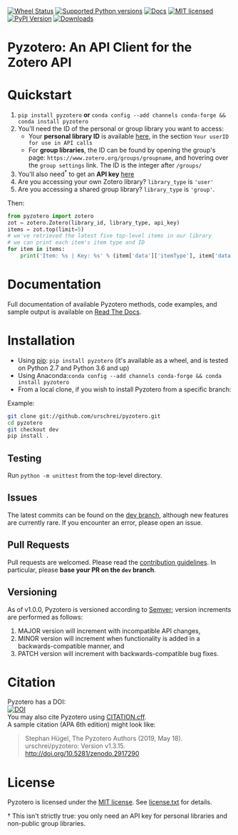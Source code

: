 [![Wheel Status](https://img.shields.io/pypi/wheel/Pyzotero.svg?style=flat)](https://pypi.python.org/pypi/Pyzotero/) [![Supported Python versions](https://img.shields.io/pypi/pyversions/Pyzotero.svg?style=flat)](https://pypi.python.org/pypi/Pyzotero/) [![Docs](https://readthedocs.org/projects/pyzotero/badge/?version=latest)](http://pyzotero.readthedocs.org/en/latest/?badge=latest) [![MIT licensed](https://img.shields.io/badge/license-MIT-blue.svg)](license.txt) [![PyPI Version](https://img.shields.io/pypi/v/Pyzotero.svg)](https://pypi.python.org/pypi/Pyzotero) [![Downloads](https://pepy.tech/badge/pyzotero)](https://pepy.tech/project/pyzotero)  

# Pyzotero: An API Client for the Zotero API

# Quickstart

1. `pip install pyzotero` **or** `conda config --add channels conda-forge && conda install pyzotero`
2. You'll need the ID of the personal or group library you want to access:
    - Your **personal library ID** is available [here](https://www.zotero.org/settings/keys), in the section `Your userID for use in API calls`
    - For **group libraries**, the ID can be found by opening the group's page: `https://www.zotero.org/groups/groupname`, and hovering over the `group settings` link. The ID is the integer after `/groups/`
3. You'll also need<sup>†</sup> to get an **API key** [here][2]
4. Are you accessing your own Zotero library? `library_type` is `'user'`
5. Are you accessing a shared group library? `library_type` is `'group'`.  

Then:

``` python
from pyzotero import zotero
zot = zotero.Zotero(library_id, library_type, api_key)
items = zot.top(limit=5)
# we've retrieved the latest five top-level items in our library
# we can print each item's item type and ID
for item in items:
    print('Item: %s | Key: %s' % (item['data']['itemType'], item['data']['key']))
```

# Documentation

Full documentation of available Pyzotero methods, code examples, and sample output is available on [Read The Docs][3].

# Installation

* Using [pip][10]: `pip install pyzotero` (it's available as a wheel, and is tested on Python 2.7 and Python 3.6 and up)
* Using Anaconda:`conda config --add channels conda-forge && conda install pyzotero`
* From a local clone, if you wish to install Pyzotero from a specific branch: 

Example:

``` bash
git clone git://github.com/urschrei/pyzotero.git
cd pyzotero
git checkout dev
pip install .
```

## Testing

Run `python -m unittest` from the top-level directory.

## Issues

The latest commits can be found on the [dev branch][9], although new features are currently rare. If you encounter an error, please open an issue.

## Pull Requests

Pull requests are welcomed. Please read the [contribution guidelines](CONTRIBUTING.md). In particular, please **base your PR on the `dev` branch**.

## Versioning

As of v1.0.0, Pyzotero is versioned according to [Semver](http://semver.org); version increments are performed as follows:  



1. MAJOR version will increment with incompatible API changes,
2. MINOR version will increment when functionality is added in a backwards-compatible manner, and
3. PATCH version will increment with backwards-compatible bug fixes.

# Citation

Pyzotero has a DOI:  
[![DOI](https://zenodo.org/badge/1423403.svg)](https://zenodo.org/badge/latestdoi/1423403)  
You may also cite Pyzotero using [CITATION.cff](CITATION.cff).  
A sample citation (APA 6th edition) might look like:  
> Stephan Hügel, The Pyzotero Authors (2019, May 18). urschrei/pyzotero: Version v1.3.15. http://doi.org/10.5281/zenodo.2917290

# License

Pyzotero is licensed under the [MIT license][8]. See [license.txt](license.txt) for details.  

[1]: https://www.zotero.org/support/dev/web_api/v3/start
[2]: https://www.zotero.org/settings/keys/new
[3]: http://pyzotero.readthedocs.org/en/latest/
[7]: https://nose2.readthedocs.io/en/latest/
[8]: http://opensource.org/licenses/MIT
[9]: https://github.com/urschrei/pyzotero/tree/dev
[10]: http://www.pip-installer.org/en/latest/index.html
† This isn't strictly true: you only need an API key for personal libraries and non-public group libraries.

